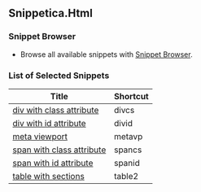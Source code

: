 ## Snippetica.Html

### Snippet Browser

* Browse all available snippets with [Snippet Browser](http://pihrt.net/snippetica/snippets?engine=vscode&language=html).

### List of Selected Snippets

Title | Shortcut
----- | --------
[div with class attribute](div_class.snippet)|divcs
[div with id attribute](div_id.snippet)|divid
[meta viewport](meta_viewport.snippet)|metavp
[span with class attribute](span_class.snippet)|spancs
[span with id attribute](span_id.snippet)|spanid
[table with sections](table_with_sections.snippet)|table2
